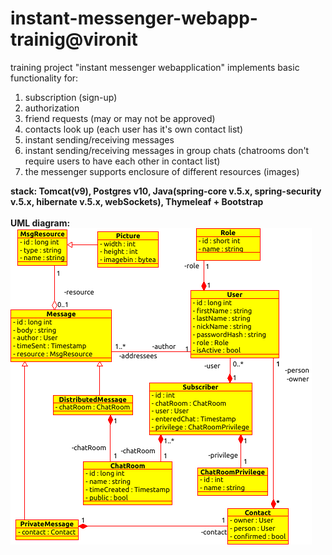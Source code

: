 # instant-messenger-webapp-trainig@vironit
<p>training project "instant messenger webapplication" implements basic functionality for: <p>
<ol>
<li>
 	subscription (sign-up) 
</li>
<li>
 	authorization 
</li>
<li>
 	friend requests (may or may not be approved)
</li>
<li>
 	contacts look up (each user has it's own contact list)
</li>
<li>
  	instant sending/receiving messages
</li>
<li>
  	instant sending/receiving messages in group chats (chatrooms don't require users to have each other in contact list) 
</li>
<li>
  	the messenger supports enclosure of different resources (images) 
</li>
</ol>
 
**stack: Tomcat(v9), Postgres v10, Java(spring-core v.5.x, spring-security v.5.x, hibernate v.5.x, webSockets), Thymeleaf + Bootstrap**
<br/>
<br/>
<strong>UML diagram:</strong>
![](uml-diagram-01.png)